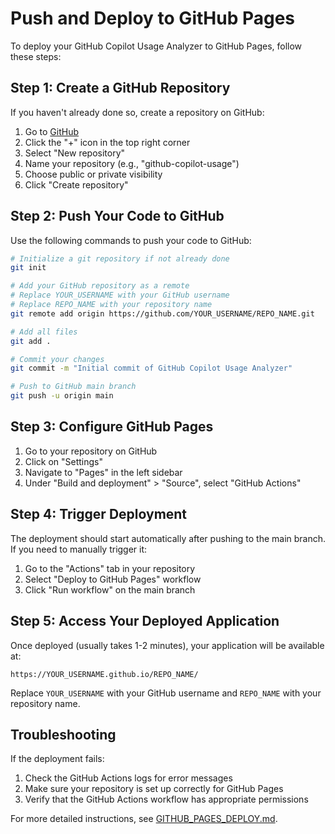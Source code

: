 # Push and Deploy to GitHub Pages

To deploy your GitHub Copilot Usage Analyzer to GitHub Pages, follow these steps:

## Step 1: Create a GitHub Repository

If you haven't already done so, create a repository on GitHub:

1. Go to [GitHub](https://github.com)
2. Click the "+" icon in the top right corner
3. Select "New repository"
4. Name your repository (e.g., "github-copilot-usage")
5. Choose public or private visibility
6. Click "Create repository"

## Step 2: Push Your Code to GitHub

Use the following commands to push your code to GitHub:

```bash
# Initialize a git repository if not already done
git init

# Add your GitHub repository as a remote
# Replace YOUR_USERNAME with your GitHub username
# Replace REPO_NAME with your repository name
git remote add origin https://github.com/YOUR_USERNAME/REPO_NAME.git

# Add all files
git add .

# Commit your changes
git commit -m "Initial commit of GitHub Copilot Usage Analyzer"

# Push to GitHub main branch
git push -u origin main
```

## Step 3: Configure GitHub Pages

1. Go to your repository on GitHub
2. Click on "Settings"
3. Navigate to "Pages" in the left sidebar
4. Under "Build and deployment" > "Source", select "GitHub Actions"

## Step 4: Trigger Deployment

The deployment should start automatically after pushing to the main branch. If you need to manually trigger it:

1. Go to the "Actions" tab in your repository
2. Select "Deploy to GitHub Pages" workflow
3. Click "Run workflow" on the main branch

## Step 5: Access Your Deployed Application

Once deployed (usually takes 1-2 minutes), your application will be available at:

`https://YOUR_USERNAME.github.io/REPO_NAME/`

Replace `YOUR_USERNAME` with your GitHub username and `REPO_NAME` with your repository name.

## Troubleshooting

If the deployment fails:

1. Check the GitHub Actions logs for error messages
2. Make sure your repository is set up correctly for GitHub Pages
3. Verify that the GitHub Actions workflow has appropriate permissions

For more detailed instructions, see [GITHUB_PAGES_DEPLOY.md](GITHUB_PAGES_DEPLOY.md).